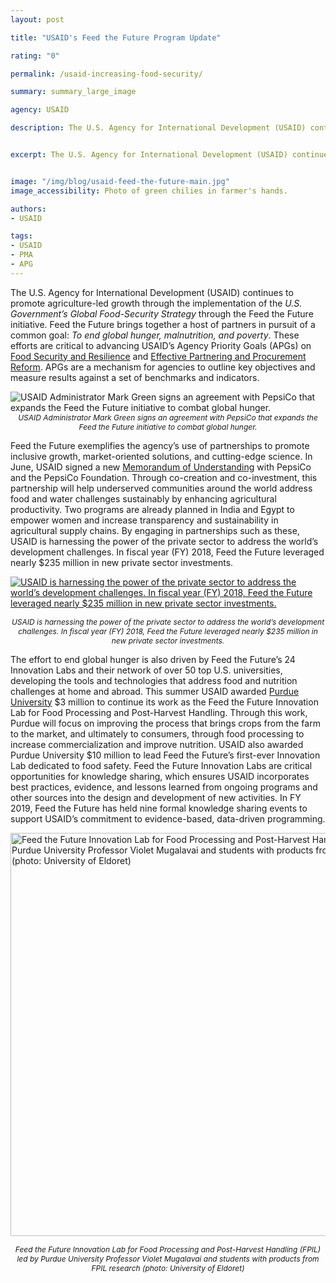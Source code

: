 ```yaml
---
layout: post

title: "USAID's Feed the Future Program Update"

rating: "0"

permalink: /usaid-increasing-food-security/

summary: summary_large_image

agency: USAID

description: The U.S. Agency for International Development (USAID) continues to promote agriculture-led growth through the implementation of the U.S. Government’s Global Food-Security Strategy through the Feed the Future initiative. Feed the Future brings together a host of partners in pursuit of a common goal -- To end global hunger, malnutrition, and poverty.


excerpt: The U.S. Agency for International Development (USAID) continues to promote agriculture-led growth through the implementation of the U.S. Government’s Global Food-Security Strategy through the Feed the Future initiative. Feed the Future brings together a host of partners in pursuit of a common goal -- To end global hunger, malnutrition, and poverty.


image: "/img/blog/usaid-feed-the-future-main.jpg"
image_accessibility: Photo of green chilies in farmer's hands.

authors:
- USAID

tags:
- USAID
- PMA
- APG
---
```


The U.S. Agency for International Development (USAID) continues to promote agriculture-led growth through the implementation of the *U.S. Government’s Global Food-Security Strategy* through the Feed the Future initiative. Feed the Future brings together a host of partners in pursuit of a common goal: *To end global hunger, malnutrition, and poverty*. These efforts are critical to advancing USAID’s Agency Priority Goals (APGs) on [Food Security and Resilience](https://www.performance.gov/state/APG_usaid_1.html) and [Effective Partnering and Procurement Reform](https://www.performance.gov/state/APG_usaid_3.html). APGs are a mechanism for agencies to outline key objectives and measure results against a set of benchmarks and indicators.

<img src="{{ site.baseurl }}/img/blog/usaid-mark-green.png" alt="USAID Administrator Mark Green signs an agreement with PepsiCo that expands the Feed the Future initiative to combat global hunger.">
<center><em style="font-size: 12px">USAID Administrator Mark Green signs an agreement with PepsiCo that expands the Feed the Future initiative to combat global hunger. </em></center>

Feed the Future exemplifies the agency’s use of partnerships to promote inclusive growth, market-oriented solutions, and cutting-edge science. In June, USAID signed a new [Memorandum of Understanding](https://www.usaid.gov/news-information/press-releases/jun-7-2019-usaid-administrator-mark-green-and-pepsico-leaders-announce-global) with PepsiCo and the PepsiCo Foundation. Through co-creation and co-investment, this partnership will help underserved communities around the world address food and water challenges sustainably by enhancing agricultural productivity. Two programs are already planned in India and Egypt to empower women and increase transparency and sustainability in agricultural supply chains. By engaging in partnerships such as these, USAID is harnessing the power of the private sector to address the world’s development challenges. In fiscal year (FY) 2018, Feed the Future leveraged nearly $235 million in new private sector investments.

<a href="{{ site.baseurl }}/img/blog/usaid-feed-the-future-graph.png"><img src="{{ site.baseurl }}/img/blog/usaid-feed-the-future-graph.png" alt="USAID is harnessing the power of the private sector to address the world’s development challenges. In fiscal year (FY) 2018, Feed the Future leveraged nearly $235 million in new private sector investments."></a>
<center><em style="font-size: 12px">USAID is harnessing the power of the private sector to address the world’s development challenges. In fiscal year (FY) 2018, Feed the Future leveraged nearly $235 million in new private sector investments.</em></center>

The effort to end global hunger is also driven by Feed the Future’s 24 Innovation Labs and their network of over 50 top U.S. universities, developing the tools and technologies that address food and nutrition challenges at home and abroad. This summer USAID awarded [Purdue University](https://www.purdue.edu/newsroom/purduetoday/releases/2019/Q2/usaid-awards-3-million-to-purdues-feed-the-future-innovation-lab.html) $3 million to continue its work as the Feed the Future Innovation Lab for Food Processing and Post-Harvest Handling. Through this work, Purdue will focus on improving the process that brings crops from the farm to the market, and ultimately to consumers, through food processing to increase commercialization and improve nutrition. USAID also awarded Purdue University $10 million to lead Feed the Future’s first-ever Innovation Lab dedicated to food safety. Feed the Future Innovation Labs are critical opportunities for knowledge sharing, which ensures USAID incorporates best practices, evidence, and lessons learned from ongoing programs and other sources into the design and development of new activities.  In FY 2019, Feed the Future has held nine formal knowledge sharing events to support USAID’s commitment to evidence-based, data-driven programming.

<a href="{{ site.baseurl }}/img/blog/usaid-feed-the-future-lab.png"><img style="width:645px;" src="{{ site.baseurl }}/img/blog/usaid-feed-the-future-lab.png" alt="Feed the Future Innovation Lab for Food Processing and Post-Harvest Handling (FPIL) led by Purdue University Professor Violet Mugalavai and students with products from FPIL research (photo: University of Eldoret) "></a>


<p style="padding-bottom:0px;"><center><em style="font-size: 12px">Feed the Future Innovation Lab for Food Processing and Post-Harvest Handling (FPIL) led by Purdue University Professor Violet Mugalavai and students with products from FPIL research (photo: University of Eldoret)  </em></center></p>
